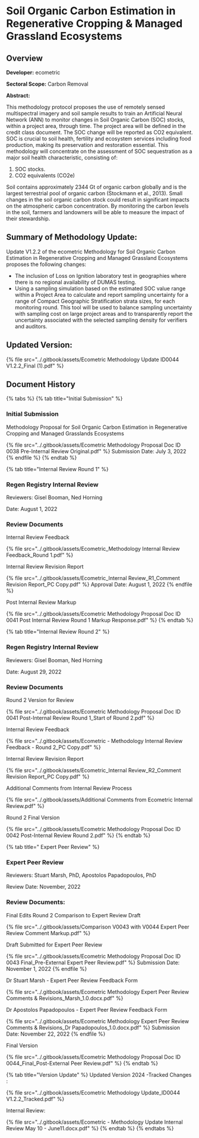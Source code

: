 # Soil Organic Carbon Estimation in Regenerative Cropping & Managed Grassland Ecosystems

## Overview

**Developer:** ecometric

**Sectoral Scope:** Carbon Removal

**Abstract:**

This methodology protocol proposes the use of remotely sensed multispectral imagery and soil sample results to train an Artificial Neural Network (ANN) to monitor changes in Soil Organic Carbon (SOC) stocks, within a project area, through time. The project area will be defined in the credit class document. The SOC change will be reported as CO2 equivalent. SOC is crucial to soil health, fertility and ecosystem services including food production, making its preservation and restoration essential. This methodology will concentrate on the assessment of SOC sequestration as a major soil health characteristic, consisting of:

1. SOC stocks.
2. CO2 equivalents (CO2e)

Soil contains approximately 2344 Gt of organic carbon globally and is the largest terrestrial pool of organic carbon (Stockmann et al., 2013). Small changes in the soil organic carbon stock could result in significant impacts on the atmospheric carbon concentration. By monitoring the carbon levels in the soil, farmers and landowners will be able to measure the impact of their stewardship.



## Summary of Methodology Update:

Update V1.2.2 of the ecometric Methodology for Soil Organic Carbon Estimation in Regenerative Cropping and Managed Grassland Ecosystems proposes the following changes:

* The inclusion of Loss on Ignition laboratory test in geographies where there is no regional availability of DUMAS testing.
* Using a sampling simulation based on the estimated SOC value range within a Project Area to calculate and report sampling uncertainty for a range of Compact Geographic Stratification strata sizes, for each monitoring round.   This tool will be used to balance sampling uncertainty with sampling cost on large project areas and to transparently report the uncertainty associated with the selected sampling density for verifiers and auditors.

## Updated Version:

{% file src="../.gitbook/assets/Ecometric Methodology Update ID0044 V1.2.2_Final (1).pdf" %}

## Document History

{% tabs %}
{% tab title="Initial Submission" %}
### Initial Submission

Methodology Proposal for Soil Organic Carbon Estimation in Regenerative Cropping and Managed Grasslands Ecosystems

{% file src="../.gitbook/assets/Ecometric Methodology Proposal Doc ID 0038 Pre-Internal Review Original.pdf" %}
Submission Date: July 3, 2022
{% endfile %}
{% endtab %}

{% tab title="Internal Review Round 1" %}
###

### Regen Registry Internal Review

Reviewers: Gisel Booman, Ned Horning

Date: August 1, 2022



### Review Documents

Internal Review Feedback

{% file src="../.gitbook/assets/Ecometric_Methodology Internal Review Feedback_Round 1.pdf" %}

Internal Review Revision Report

{% file src="../.gitbook/assets/Ecometric_Internal Review_R1_Comment Revision Report_PC Copy.pdf" %}
Approval Date: August 1, 2022
{% endfile %}

Post Internal Review Markup

{% file src="../.gitbook/assets/Ecometric Methodology Proposal Doc ID 0041 Post Internal Review Round 1 Markup Response.pdf" %}
{% endtab %}

{% tab title="Internal Review Round 2" %}
### Regen Registry Internal Review

Reviewers: Gisel Booman, Ned Horning

Date: August 29, 2022



### Review Documents

Round 2 Version for Review

{% file src="../.gitbook/assets/Ecometric Methodology Proposal Doc ID 0041 Post-Internal Review Round 1_Start of Round 2.pdf" %}

Internal Review Feedback

{% file src="../.gitbook/assets/Ecometric - Methodology Internal Review Feedback - Round 2_PC Copy.pdf" %}

Internal Review Revision Report

{% file src="../.gitbook/assets/Ecometric_Internal Review_R2_Comment Revision Report_PC Copy.pdf" %}

Additional Comments from Internal Review Process

{% file src="../.gitbook/assets/Additional Comments from Ecometric Internal Review.pdf" %}

Round 2 Final Version

{% file src="../.gitbook/assets/Ecometric Methodology Proposal Doc ID 0042 Post-Internal Review Round 2.pdf" %}
{% endtab %}

{% tab title=" Expert Peer Review" %}
### **Expert Peer Review**

Reviewers: Stuart Marsh, PhD, Apostolos Papadopoulos, PhD

Review Date: November, 2022



### Review Documents:

Final Edits Round 2 Comparison to Expert Review Draft

{% file src="../.gitbook/assets/Comparison V0043 with V0044 Expert Peer Review Comment Markup.pdf" %}

Draft Submitted for Expert Peer Review

{% file src="../.gitbook/assets/Ecometric Methodology Proposal Doc ID 0043 Final_Pre-External Expert Peer Review.pdf" %}
Submission Date: November 1, 2022
{% endfile %}

Dr Stuart Marsh - Expert Peer Review Feedback Form

{% file src="../.gitbook/assets/Ecometric Methodology Expert Peer Review Comments & Revisions_Marsh_1.0.docx.pdf" %}

Dr Apostolos Papadopoulos - Expert Peer Review Feedback Form

{% file src="../.gitbook/assets/Ecometric Methodology Expert Peer Review Comments & Revisions_Dr Papadopoulos_1.0.docx.pdf" %}
Submission Date: November 22, 2022
{% endfile %}

Final Version&#x20;

{% file src="../.gitbook/assets/Ecometric Methodology Proposal Doc ID 0044_Final_Post-External Peer Review.pdf" %}
{% endtab %}

{% tab title="Version Update" %}
Updated Version 2024 -Tracked Changes :

{% file src="../.gitbook/assets/Ecometric Methodology Update_ID0044 V1.2.2_Tracked.pdf" %}

Internal Review:

{% file src="../.gitbook/assets/Ecometric - Methodology Update Internal Review May 10 - June11.docx.pdf" %}
{% endtab %}
{% endtabs %}
